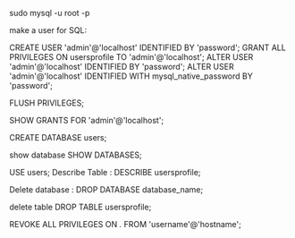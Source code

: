 sudo mysql -u root -p

make a user for SQL:

CREATE USER 'admin'@'localhost' IDENTIFIED BY 'password';
GRANT ALL PRIVILEGES ON usersprofile TO 'admin'@'localhost';
ALTER USER 'admin'@'localhost' IDENTIFIED BY 'password';
ALTER USER 'admin'@'localhost' IDENTIFIED WITH mysql_native_password BY 'password';

FLUSH PRIVILEGES;

SHOW GRANTS FOR 'admin'@'localhost';

CREATE DATABASE users;

show database
SHOW DATABASES; 

USE users;
Describe Table :
DESCRIBE usersprofile;



Delete database :
DROP DATABASE database_name;

delete table
DROP TABLE usersprofile;

REVOKE ALL PRIVILEGES ON *.* FROM 'username'@'hostname';


